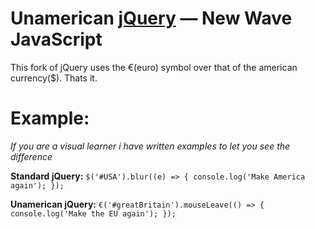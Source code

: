 Unamerican [jQuery](https://jquery.com/) — New Wave JavaScript
==================================================

This fork of jQuery uses the €(euro) symbol over that of the american currency($).
Thats it.

Example:
====
_If you are a visual learner i have written examples to let you see the difference_


__Standard jQuery:__
`$('#USA').blur((e) => {
    console.log('Make America again');
});`

__Unamerican jQuery:__
`€('#greatBritain').mouseLeave(() => {
    console.log('Make the EU again');
});`
